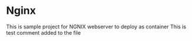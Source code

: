# Nginx

This is sample project for NGNIX webserver to deploy as container
This is test comment added to the file
